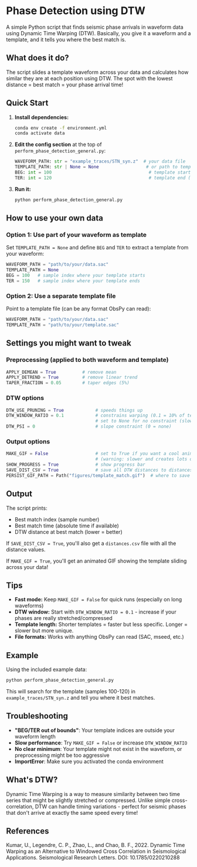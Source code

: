 # Phase Detection using DTW

A simple Python script that finds seismic phase arrivals in waveform data using Dynamic Time Warping (DTW). Basically, you give it a waveform and a template, and it tells you where the best match is.

## What does it do?

The script slides a template waveform across your data and calculates how similar they are at each position using DTW. The spot with the lowest distance = best match = your phase arrival time!

## Quick Start

1. **Install dependencies:**
   ```bash
   conda env create -f environment.yml
   conda activate data
   ```

2. **Edit the config section** at the top of `perform_phase_detection_general.py`:
   ```python
   WAVEFORM_PATH: str = "example_traces/STN_syn.z"  # your data file
   TEMPLATE_PATH: str | None = None                  # or path to template file
   BEG: int = 100                                     # template start (if using data slice)
   TER: int = 120                                     # template end (if using data slice)
   ```

3. **Run it:**
   ```bash
   python perform_phase_detection_general.py
   ```

## How to use your own data

### Option 1: Use part of your waveform as template
Set `TEMPLATE_PATH = None` and define `BEG` and `TER` to extract a template from your waveform:
```python
WAVEFORM_PATH = "path/to/your/data.sac"
TEMPLATE_PATH = None
BEG = 100   # sample index where your template starts
TER = 150   # sample index where your template ends
```

### Option 2: Use a separate template file
Point to a template file (can be any format ObsPy can read):
```python
WAVEFORM_PATH = "path/to/your/data.sac"
TEMPLATE_PATH = "path/to/your/template.sac"
```

## Settings you might want to tweak

### Preprocessing (applied to both waveform and template)
```python
APPLY_DEMEAN = True          # remove mean
APPLY_DETREND = True         # remove linear trend
TAPER_FRACTION = 0.05        # taper edges (5%)
```

### DTW options
```python
DTW_USE_PRUNING = True            # speeds things up
DTW_WINDOW_RATIO = 0.1            # constrains warping (0.1 = 10% of template length)
                                  # set to None for no constraint (slower but more flexible)
DTW_PSI = 0                       # slope constraint (0 = none)
```

### Output options
```python
MAKE_GIF = False                  # set to True if you want a cool animated visualization
                                  # (warning: slower and creates lots of temp files)
SHOW_PROGRESS = True              # show progress bar
SAVE_DIST_CSV = True              # save all DTW distances to distances.csv
PERSIST_GIF_PATH = Path("figures/template_match.gif")  # where to save the GIF
```

## Output

The script prints:
- Best match index (sample number)
- Best match time (absolute time if available)
- DTW distance at best match (lower = better)

If `SAVE_DIST_CSV = True`, you'll also get a `distances.csv` file with all the distance values.

If `MAKE_GIF = True`, you'll get an animated GIF showing the template sliding across your data!

## Tips

- **Fast mode:** Keep `MAKE_GIF = False` for quick runs (especially on long waveforms)
- **DTW window:** Start with `DTW_WINDOW_RATIO = 0.1` - increase if your phases are really stretched/compressed
- **Template length:** Shorter templates = faster but less specific. Longer = slower but more unique.
- **File formats:** Works with anything ObsPy can read (SAC, mseed, etc.)

## Example

Using the included example data:
```bash
python perform_phase_detection_general.py
```

This will search for the template (samples 100-120) in `example_traces/STN_syn.z` and tell you where it best matches.

## Troubleshooting

- **"BEG/TER out of bounds"**: Your template indices are outside your waveform length
- **Slow performance**: Try `MAKE_GIF = False` or increase `DTW_WINDOW_RATIO`
- **No clear minimum**: Your template might not exist in the waveform, or preprocessing might be too aggressive
- **ImportError**: Make sure you activated the conda environment

## What's DTW?

Dynamic Time Warping is a way to measure similarity between two time series that might be slightly stretched or compressed. Unlike simple cross-correlation, DTW can handle timing variations - perfect for seismic phases that don't arrive at exactly the same speed every time!

## References
Kumar, U., Legendre, C. P., Zhao, L., and Chao, B. F., 2022. Dynamic Time Warping as an Alternative to Windowed Cross Correlation in Seismological Applications. Seismological Research Letters. DOI: 10.1785/0220210288
